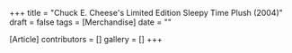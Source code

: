+++
title = "Chuck E. Cheese's Limited Edition Sleepy Time Plush (2004)"
draft = false
tags = [Merchandise]
date = ""

[Article]
contributors = []
gallery = []
+++